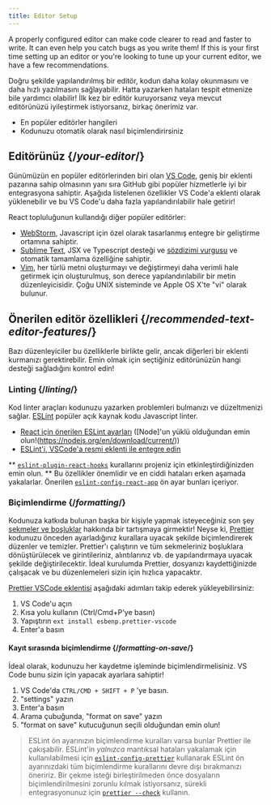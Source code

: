 ```yaml
---
title: Editor Setup
---
```


<Intro>

A properly configured editor can make code clearer to read and faster to write. It can even help you catch bugs as you write them! If this is your first time setting up an editor or you're looking to tune up your current editor, we have a few recommendations.
  
Doğru şekilde yapılandırılmış bir editör, kodun daha kolay okunmasını ve daha hızlı yazılmasını sağlayabilir. Hatta yazarken hataları tespit etmenize bile yardımcı olabilir! İlk kez bir editör kuruyorsanız veya mevcut editörünüzü iyileştirmek istiyorsanız, birkaç önerimiz var.

</Intro>

<YouWillLearn>

* En popüler editörler hangileri
* Kodunuzu otomatik olarak nasıl biçimlendirirsiniz

</YouWillLearn>

## Editörünüz {/*your-editor*/}

Günümüzün en popüler editörlerinden biri olan [VS Code](https://code.visualstudio.com/), geniş bir eklenti pazarına sahip olmasının yanı sıra GitHub gibi popüler hizmetlerle iyi bir entegrasyona sahiptir. Aşağıda listelenen özellikler VS Code'a eklenti olarak yüklenebilir ve bu VS Code'u daha fazla yapılandırılabilir hale getirir!

React topluluğunun kullandığı diğer popüler editörler:

* [WebStorm](https://www.jetbrains.com/webstorm/), Javascript için özel olarak tasarlanmış entegre bir geliştirme ortamına sahiptir.
* [Sublime Text](https://www.sublimetext.com/), JSX ve Typescript desteği ve [sözdizimi vurgusu](https://stackoverflow.com/a/70960574/458193) ve otomatik tamamlama özelliğine sahiptir.
* [Vim](https://www.vim.org/), her türlü metni oluşturmayı ve değiştirmeyi daha verimli hale getirmek için oluşturulmuş, son derece yapılandırılabilir bir metin düzenleyicisidir. Çoğu UNIX sisteminde ve Apple OS X'te "vi" olarak bulunur.

## Önerilen editör özellikleri {/*recommended-text-editor-features*/}

Bazı düzenleyiciler bu özelliklerle birlikte gelir, ancak diğerleri bir eklenti kurmanızı gerektirebilir. Emin olmak için seçtiğiniz editörünüzün hangi desteği sağladığını kontrol edin!

### Linting {/*linting*/}

Kod linter araçları kodunuzu yazarken problemleri bulmanızı ve düzeltmenizi sağlar. [ESLint](https://eslint.org/) popüler açık kaynak kodu Javascript linter.

* [React için önerilen ESLint ayarları](https://www.npmjs.com/package/eslint-config-react-app) ([Node]'un yüklü olduğundan emin olun!(https://nodejs.org/en/download/current/))
* [ESLint'i, VSCode'a resmi eklenti ile entegre edin](https://marketplace.visualstudio.com/items?itemName=dbaeumer.vscode-eslint)

** [`eslint-plugin-react-hooks`](https://www.npmjs.com/package/eslint-plugin-react-hooks) kurallarını projeniz için etkinleştirdiğinizden emin olun.
** Bu özellikler önemlidir ve en ciddi hataları erken aşamada yakalarlar. Önerilen [`eslint-config-react-app`](https://www.npmjs.com/package/eslint-config-react-app) ön ayar bunları içeriyor.

### Biçimlendirme {/*formatting*/}

Kodunuza katkıda bulunan başka bir kişiyle yapmak isteyeceğiniz son şey [sekmeler ve boşluklar](https://www.google.com/search?q=tabs+vs+spaces) hakkında bir tartışmaya girmektir! Neyse ki, [Prettier](https://prettier.io/) kodunuzu önceden ayarladığınız kurallara uyacak şekilde biçimlendirerek düzenler ve temizler. Prettier'ı çalıştırın ve tüm sekmeleriniz boşluklara dönüştürülecek ve girintileriniz, alıntılarınız vb. de yapılandırmaya uyacak şekilde değiştirilecektir. İdeal kurulumda Prettier, dosyanızı kaydettiğinizde çalışacak ve bu düzenlemeleri sizin için hızlıca yapacaktır.

[Prettier VSCode eklentisi](https://marketplace.visualstudio.com/items?itemName=esbenp.prettier-vscode) aşağıdaki adımları takip ederek yükleyebilirsiniz:

1. VS Code'u açın
2. Kısa yolu kullanın (Ctrl/Cmd+P'ye basın)
3. Yapıştırın `ext install esbenp.prettier-vscode`
4. Enter'a basın

#### Kayıt sırasında biçimlendirme {/*formatting-on-save*/}

İdeal olarak, kodunuzu her kaydetme işleminde biçimlendirmelisiniz. VS Code bunu sizin için yapacak ayarlara sahiptir!

1. VS Code'da `CTRL/CMD + SHIFT + P` 'ye basın.
2. "settings" yazın
3. Enter'a basın
4. Arama çubuğunda, "format on save" yazın
5. "format on save" kutucuğunun seçili olduğundan emin olun!

> ESLint ön ayarınızın biçimlendirme kuralları varsa bunlar Prettier ile çakışabilir. ESLint'in *yalnızca* mantıksal hataları yakalamak için kullanılabilmesi için [`eslint-config-prettier`](https://github.com/prettier/eslint-config-prettier) kullanarak ESLint ön ayarınızdaki tüm biçimlendirme kurallarını devre dışı bırakmanızı öneririz. Bir çekme isteği birleştirilmeden önce dosyaların biçimlendirilmesini zorunlu kılmak istiyorsanız, sürekli entegrasyonunuz için  [`prettier --check`](https://prettier.io/docs/en/cli.html#--check) kullanın.
